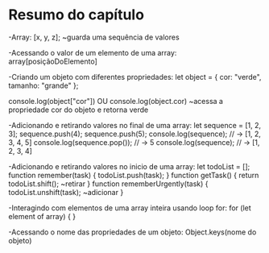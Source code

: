 # Resumo do capítulo

-Array: [x, y, z]; ~guarda uma sequência de valores

-Acessando o valor de um elemento de uma array:
    array[posiçãoDoElemento]

-Criando um objeto com diferentes propriedades:
    let object = {
        cor: "verde",
        tamanho: "grande"
    }; 

   console.log(object["cor"]) OU console.log(object.cor) ~acessa a propriedade cor do objeto e retorna verde

-Adicionando e retirando valores no final de uma array: 
    let sequence = [1, 2, 3];
    sequence.push(4);
    sequence.push(5);
    console.log(sequence);
    // → [1, 2, 3, 4, 5]
    console.log(sequence.pop());
    // → 5
    console.log(sequence);
    // → [1, 2, 3, 4]

-Adicionando e retirando valores no inicio de uma array:
    let todoList = [];
    function remember(task) {
        todoList.push(task);
    }
    function getTask() {
        return todoList.shift(); ~retirar
    }
    function rememberUrgently(task) {
        todoList.unshift(task); ~adicionar
    }

-Interagindo com elementos de uma array inteira usando loop for:
    for (let element of array) {
    }

-Acessando o nome das propriedades de um objeto: 
    Object.keys(nome do objeto)

